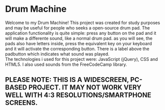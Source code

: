 # Drum Machine
Welcome to my Drum Machine!
This project was created for study purposes and may be useful for people who seeks a open-source drum pad.
The application functionality is quite simple: press any button on the pad and it will make a differente sound, like a normal drum pad. as you will see, the pads also have letters inside, press the equivalent key on your keyboard and it will activate the corresponding button. There is a label above the padbutton which indicates what sound was played.
<br />The technologies i used for this project were: JavaScript (jQuery), CSS and HTML5. I also used sounds from the FreeCodeCamp library.

## PLEASE NOTE: THIS IS A WIDESCREEN, PC-BASED PROJECT. IT MAY NOT WORK VERY WELL WITH 4:3 RESOLUTIONS/SMARTPHONE SCREENS.


